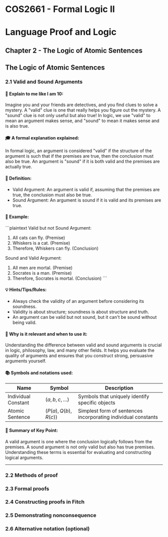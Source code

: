 # COS2661 - Formal Logic II

# Language Proof and Logic

## Chapter 2 - The Logic of Atomic Sentences

## The Logic of Atomic Sentences
### **2.1 Valid and Sound Arguments**

#### 🧒 Explain to me like I am 10:

Imagine you and your friends are detectives, and you find clues to solve a mystery. A "valid" clue is one that really helps you figure out the mystery. A "sound" clue is not only useful but also true! In logic, we use "valid" to mean an argument makes sense, and "sound" to mean it makes sense and is also true.

#### 🎓 A formal explanation explained:

In formal logic, an argument is considered "valid" if the structure of the argument is such that if the premises are true, then the conclusion must also be true. An argument is "sound" if it is both valid and the premises are actually true.

#### 📖 Definition:

- Valid Argument: An argument is valid if, assuming that the premises are true, the conclusion must also be true.
- Sound Argument: An argument is sound if it is valid and its premises are true.

#### 📐 Example:

\`\`\`plaintext
Valid but not Sound Argument:
1. All cats can fly. (Premise)
2. Whiskers is a cat. (Premise)
3. Therefore, Whiskers can fly. (Conclusion)

Sound and Valid Argument:
1. All men are mortal. (Premise)
2. Socrates is a man. (Premise)
3. Therefore, Socrates is mortal. (Conclusion)
   \`\`\`

#### 💡 Hints/Tips/Rules:

- Always check the validity of an argument before considering its soundness.
- Validity is about structure; soundness is about structure and truth.
- An argument can be valid but not sound, but it can't be sound without being valid.

#### 🎯 Why is it relevant and when to use it:

Understanding the difference between valid and sound arguments is crucial in logic, philosophy, law, and many other fields. It helps you evaluate the quality of arguments and ensures that you construct strong, persuasive arguments yourself.

#### 📚 Symbols and notations used:

| Name               | Symbol                | Description                                         |
|--------------------|-----------------------|-----------------------------------------------------|
| Individual Constant| $( a, b, c, \ldots )$  | Symbols that uniquely identify specific objects     |
| Atomic Sentence    | $( P(a), Q(b), R(c) )$| Simplest form of sentences incorporating individual constants |

#### 📝 Summary of Key Point:

A valid argument is one where the conclusion logically follows from the premises. A sound argument is not only valid but also has true premises. Understanding these terms is essential for evaluating and constructing logical arguments.

---

### 2.2 Methods of proof

### 2.3 Formal proofs

### 2.4 Constructing proofs in Fitch

### 2.5 Demonstrating nonconsequence

### 2.6 Alternative notation (optional)

